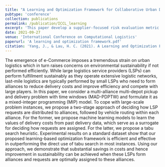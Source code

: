 ```yaml
---
title: "A Learning and Optimization Framework for Collaborative Urban Delivery Problems with Alliances"
pubtype: 'conference'
collection: publications
permalink: /publication/ICCL_learning
excerpt: 'This paper develop a supplier-focused risk evaluation metric that constrains a procurement optimization model for a global technology company.'
date: 2021-09-27
venue: 'International Conference on Computational Logistics'
paperurl: 'A learning and optimization framework.pdf'
citation: 'Yang, J., & Lau, H. C. (2021). A Learning and Optimization Framework for Collaborative Urban Delivery Problems with Alliances. In Computational Logistics: 12th International Conference, ICCL 2021, Enschede, The Netherlands, September 27–29, 2021, Proceedings 12 (pp. 316-331). Springer International Publishing.'
---
```


The emergence of e-Commerce imposes a tremendous strain on urban logistics which in turn raises concerns on environmental sustainability if not performed efficiently. While large logistics service providers (LSPs) can perform fulfillment sustainably as they operate extensive logistic networks, last-mile logistics are typically performed by small LSPs who need to form alliances to reduce delivery costs and improve efficiency and compete with large players. In this paper, we consider a multi-alliance multi-depot pickup and delivery problem with time windows (MAD-PDPTW) and formulate it as a mixed-integer programming (MIP) model. To cope with large-scale problem instances, we propose a two-stage approach of deciding how LSP requests are distributed to alliances, followed by vehicle routing within each alliance. For the former, we propose machine learning models to learn the values of delivery costs from past delivery data, which serve as a surrogate for deciding how requests are assigned. For the latter, we propose a tabu search heuristic. Experimental results on a standard dataset show that our proposed learning-based optimization framework is efficient and effective in outperforming the direct use of tabu search in most instances. Using our approach, we demonstrate that substantial savings in costs and hence improvement in sustainability can be achieved when these LSPs form alliances and requests are optimally assigned to these alliances.
